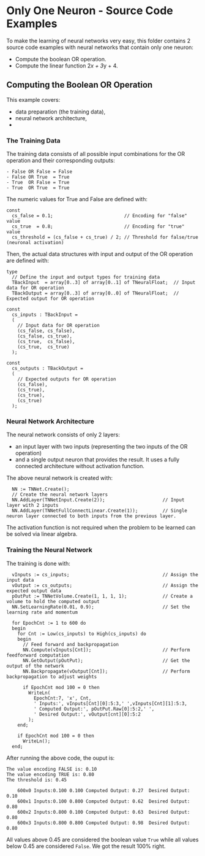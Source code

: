 # Only One Neuron - Source Code Examples

To make the learning of neural networks very easy, this folder contains 2 source code examples with neural networks that contain only one neuron:
* Compute the boolean OR operation.
* Compute the linear function 2*x + 3*y + 4.

## Computing the Boolean OR Operation
This example covers:
* data preparation (the training data),  
* neural network architecture,
* 

### The Training Data
The training data consists of all possible input combinations for the OR operation and their corresponding outputs:
```
- False OR False = False
- False OR True  = True
- True  OR False = True
- True  OR True  = True
```
The numeric values for True and False are defined with:
```
const
  cs_false = 0.1;                          // Encoding for "false" value
  cs_true  = 0.8;                          // Encoding for "true" value
  cs_threshold = (cs_false + cs_true) / 2; // Threshold for false/true (neuronal activation)
```

Then, the actual data structures with input and output of the OR operation are defined with:

```
type
  // Define the input and output types for training data
  TBackInput  = array[0..3] of array[0..1] of TNeuralFloat;  // Input data for OR operation
  TBackOutput = array[0..3] of array[0..0] of TNeuralFloat;  // Expected output for OR operation

const
  cs_inputs : TBackInput =
  (
    // Input data for OR operation
    (cs_false, cs_false),
    (cs_false, cs_true),
    (cs_true,  cs_false),
    (cs_true,  cs_true)
  );

const
  cs_outputs : TBackOutput =
  (
    // Expected outputs for OR operation
    (cs_false),
    (cs_true),
    (cs_true),
    (cs_true)
  );
```

### Neural Network Architecture

The neural network consists of only 2 layers:
* an input layer with two inputs (representing the two inputs of the OR operation)
* and a single output neuron that provides the result. It uses a fully connected architecture without activation function.

The above neural network is created with:
```
  NN := TNNet.Create();
  // Create the neural network layers
  NN.AddLayer(TNNetInput.Create(2));                     // Input layer with 2 inputs
  NN.AddLayer(TNNetFullConnectLinear.Create(1));         // Single neuron layer connected to both inputs from the previous layer.
```

The activation function is not required when the problem to be learned can be solved via linear algebra.

### Training the Neural Network
The training is done with:
```
  vInputs := cs_inputs;                                  // Assign the input data
  vOutput := cs_outputs;                                 // Assign the expected output data
  pOutPut := TNNetVolume.Create(1, 1, 1, 1);             // Create a volume to hold the computed output
  NN.SetLearningRate(0.01, 0.9);                         // Set the learning rate and momentum

  for EpochCnt := 1 to 600 do
  begin
    for Cnt := Low(cs_inputs) to High(cs_inputs) do
    begin
      // Feed forward and backpropagation
      NN.Compute(vInputs[Cnt]);                          // Perform feedforward computation
      NN.GetOutput(pOutPut);                             // Get the output of the network
      NN.Backpropagate(vOutput[Cnt]);                    // Perform backpropagation to adjust weights

      if EpochCnt mod 100 = 0 then
        WriteLn(
          EpochCnt:7, 'x', Cnt,
          ' Inputs:', vInputs[Cnt][0]:5:3,' ',vInputs[Cnt][1]:5:3,
          ' Computed Output:', pOutPut.Raw[0]:5:2,' ',
          ' Desired Output:', vOutput[cnt][0]:5:2
        );
    end;

    if EpochCnt mod 100 = 0 then
      WriteLn();
  end;
```
After running the above code, the ouput is:
```
The value encoding FALSE is: 0.10
The value encoding TRUE is: 0.80
The threshold is: 0.45

    600x0 Inputs:0.100 0.100 Computed Output: 0.27  Desired Output: 0.10
    600x1 Inputs:0.100 0.800 Computed Output: 0.62  Desired Output: 0.80
    600x2 Inputs:0.800 0.100 Computed Output: 0.63  Desired Output: 0.80
    600x3 Inputs:0.800 0.800 Computed Output: 0.98  Desired Output: 0.80
```
All values above 0.45 are considered the boolean value `True` while all values below 0.45 are considered `False`. We got the result 100% right.
